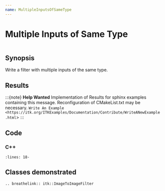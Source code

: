 ```yaml
---
name: MultipleInputsOfSameType
---
```


# Multiple Inputs of Same Type

```{index} single: ImageToImageFilter
```

## Synopsis

Write a filter with multiple inputs of the same type.

## Results

:::{note}
**Help Wanted**
Implementation of Results for sphinx examples containing this message.
Reconfiguration of CMakeList.txt may be necessary.
`Write An Example <https://itk.org/ITKExamples/Documentation/Contribute/WriteANewExample.html`>
:::

## Code

### C++

```{literalinclude} Code.cxx
:lines: 18-
```

## Classes demonstrated

```{eval-rst}
.. breathelink:: itk::ImageToImageFilter
```
